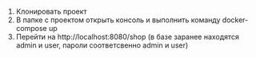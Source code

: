 1) Клонировать проект 
2) В папке с проектом открыть консоль и выполнить команду docker-compose up
3) Перейти на http://localhost:8080/shop (в базе заранее находятся admin и user, пароли соответсвенно admin и user)
